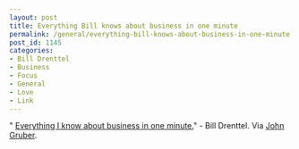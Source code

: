 ```yaml
---
layout: post
title: Everything Bill knows about business in one minute
permalink: /general/everything-bill-knows-about-business-in-one-minute
post_id: 1145
categories:
- Bill Drenttel
- Business
- Focus
- General
- Love
- Link
---
```


"
[Everything I know about business in one minute.](http://observatory.designobserver.com/feature/what-bill-knew/38338/)" - Bill Drenttel. Via
[John Gruber](http://daringfireball.net/linked/2014/03/01/drenttel-advice).

